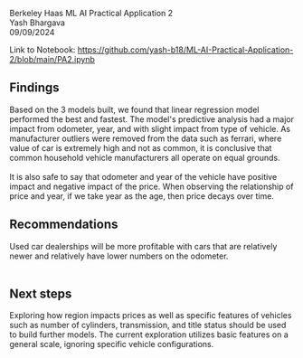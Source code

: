Berkeley Haas ML AI Practical Application 2<br>
Yash Bhargava<br>
09/09/2024

Link to Notebook: https://github.com/yash-b18/ML-AI-Practical-Application-2/blob/main/PA2.ipynb


<h2>Findings</h2>
Based on the 3 models built, we found that linear regression model performed the best and fastest. The model's predictive analysis had a major impact from odometer, year, and with slight impact from type of vehicle. As manufacturer outliers were removed from the data such as ferrari, where value of car is extremely high and not as common, it is conclusive that common household vehicle manufacturers all operate on equal grounds.
<br>
<br>
It is also safe to say that odometer and year of the vehicle have positive impact and negative impact of the price. When observing the relationship of price and year, if we take year as the age, then price decays over time.

<h2>Recommendations</h2>
Used car dealerships will be more profitable with cars that are relatively newer and relatively have lower numbers on the odometer.
<br>
<br>
<h2><b>Next steps</b></h2>
Exploring how region impacts prices as well as specific features of vehicles such as number of cylinders, transmission, and title status should be used to build further models. The current exploration utilizes basic features on a general scale, ignoring specific vehicle configurations.
